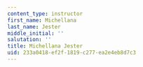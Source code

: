 ```yaml
---
content_type: instructor
first_name: Michellana
last_name: Jester
middle_initial: ''
salutation: ''
title: Michellana Jester
uid: 233a0418-ef2f-1819-c277-ea2e4eb8d7c3
---
```

